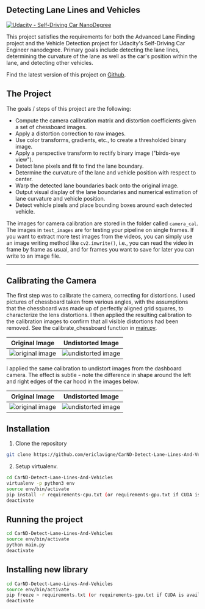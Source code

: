 ## Detecting Lane Lines and Vehicles
[![Udacity - Self-Driving Car NanoDegree](https://s3.amazonaws.com/udacity-sdc/github/shield-carnd.svg)](http://www.udacity.com/drive)

This project satisfies the requirements for both the Advanced Lane Finding project
and the Vehicle Detection project for Udacity's Self-Driving Car Engineer
nanodegree. Primary goals include detecting the lane lines, determining the
curvature of the lane as well as the car's position within the lane, and
detecting other vehicles.

Find the latest version of this project on
[Github](https://github.com/ericlavigne/CarND-Detect-Lane-Lines-And-Vehicles).

The Project
---

The goals / steps of this project are the following:

* Compute the camera calibration matrix and distortion coefficients given a set of chessboard images.
* Apply a distortion correction to raw images.
* Use color transforms, gradients, etc., to create a thresholded binary image.
* Apply a perspective transform to rectify binary image ("birds-eye view").
* Detect lane pixels and fit to find the lane boundary.
* Determine the curvature of the lane and vehicle position with respect to center.
* Warp the detected lane boundaries back onto the original image.
* Output visual display of the lane boundaries and numerical estimation of lane curvature and vehicle position.
* Detect vehicle pixels and place bounding boxes around each detected vehicle.

The images for camera calibration are stored in the folder called `camera_cal`.  The images in `test_images` are for testing your pipeline on single frames.  If you want to extract more test images from the videos, you can simply use an image writing method like `cv2.imwrite()`, i.e., you can read the video in frame by frame as usual, and for frames you want to save for later you can write to an image file.  

---

Calibrating the Camera
---

The first step was to calibrate the camera, correcting for distortions. I used
pictures of chessboard taken from various angles, with the assumptions that
the chessboard was made up of perfectly aligned grid squares, to characterize
the lens distortions. I then applied the resulting calibration to the calibration
images to confirm that all visible distortions had been removed. See the
calibrate_chessboard function in
[main.py](https://github.com/ericlavigne/CarND-Detect-Lane-Lines-And-Vehicles/blob/master/main.py).

| Original Image          | Undistorted Image                      |
|:-----------------------:|:--------------------------------------:|
| ![original image](https://raw.githubusercontent.com/ericlavigne/CarND-Detect-Lane-Lines-And-Vehicles/master/camera_cal/calibration1.jpg)          | ![undistorted image](https://raw.githubusercontent.com/ericlavigne/CarND-Detect-Lane-Lines-And-Vehicles/master/output_images/chessboard_undistort/calibration1.jpg)                         |

I applied the same calibration to undistort images from the dashboard camera.
The effect is subtle - note the difference in shape around the left and right
edges of the car hood in the images below.

| Original Image          | Undistorted Image                      |
|:-----------------------:|:--------------------------------------:|
| ![original image](https://raw.githubusercontent.com/ericlavigne/CarND-Detect-Lane-Lines-And-Vehicles/master/test_images/straight_lines1.jpg)          | ![undistorted image](https://raw.githubusercontent.com/ericlavigne/CarND-Detect-Lane-Lines-And-Vehicles/master/output_images/dash_undistort/straight_lines1.jpg)                         |


Installation
---

1. Clone the repository

```sh
git clone https://github.com/ericlavigne/CarND-Detect-Lane-Lines-And-Vehicles
```

2. Setup virtualenv.

```sh
cd CarND-Detect-Lane-Lines-And-Vehicles
virtualenv -p python3 env
source env/bin/activate
pip install -r requirements-cpu.txt (or requirements-gpu.txt if CUDA is available)
deactivate
```

Running the project
---

```sh
cd CarND-Detect-Lane-Lines-And-Vehicles
source env/bin/activate
python main.py
deactivate
```

Installing new library
---

```sh
cd CarND-Detect-Lane-Lines-And-Vehicles
source env/bin/activate
pip freeze > requirements.txt (or requirements-gpu.txt if CUDA is available)
deactivate
```
